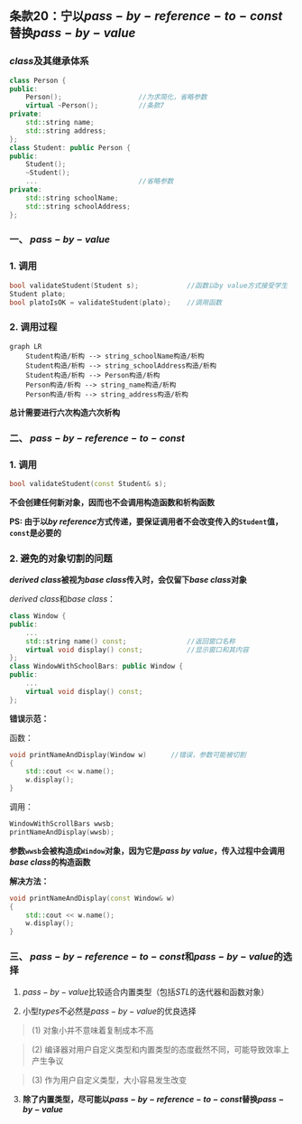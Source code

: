 ## 条款20：宁以$pass-by-reference-to-const$替换$pass-by-value$

### $class$及其继承体系

```C++
class Person {
public:
    Person();					//为求简化，省略参数
    virtual ~Person();			//条款7
private:
    std::string name;
    std::string address;
};
class Student: public Person {
public:
    Student();
    ~Student();
    ...							//省略参数
private:
    std::string schoolName;
    std::string schoolAddress;
};
```

### 一、 $pass-by-value$

### 1. 调用

```C++
bool validateStudent(Student s);			//函数以by value方式接受学生
Student plato;
bool platoIsOK = validateStudent(plato);	//调用函数
```



### 2. 调用过程

```mermaid
graph LR
	Student构造/析构 --> string_schoolName构造/析构
	Student构造/析构 --> string_schoolAddress构造/析构
	Student构造/析构 --> Person构造/析构
	Person构造/析构 --> string_name构造/析构
	Person构造/析构 --> string_address构造/析构
```

**总计需要进行六次构造六次析构**



### 二、 $pass-by-reference-to-const$

### 1. 调用

```C++
bool validateStudent(const Student& s);
```

**不会创建任何新对象，因而也不会调用构造函数和析构函数**

**PS: 由于以$by\ reference$方式传递，要保证调用者不会改变传入的`Student`值，`const`是必要的**



### 2. 避免的对象切割的问题

**$derived\ class$被视为$base\ class$传入时，会仅留下$base\ class$对象**

$derived\ class$和$base\ class$：

```C++
class Window {
public:
    ...
    std::string name() const;				//返回窗口名称
    virtual void display() const;			//显示窗口和其内容
};
class WindowWithSchoolBars: public Window {
public:
    ...
    virtual void display() const;
};
```

**错误示范：**

函数：

```C++
void printNameAndDisplay(Window w)		//错误，参数可能被切割
{
    std::cout << w.name();
    w.display();
}
```

调用：

```C++
WindowWithScrollBars wwsb;
printNameAndDisplay(wwsb);
```

**参数`wwsb`会被构造成`Window`对象，因为它是$pass\ by\ value$，传入过程中会调用$base\ class$的构造函数**



**解决方法：**

```C++
void printNameAndDisplay(const Window& w)
{
    std::cout << w.name();
    w.display();
}
```



### 三、 $pass-by-reference-to-const$和$pass-by-value$的选择

1. $pass-by-value$比较适合内置类型（包括$STL$的迭代器和函数对象）

2. 小型$types$不必然是$pass-by-value$的优良选择

> (1) 对象小并不意味着复制成本不高

> (2) 编译器对用户自定义类型和内置类型的态度截然不同，可能导致效率上产生争议

> (3) 作为用户自定义类型，大小容易发生改变

3. **除了内置类型，尽可能以$pass-by-reference-to-const$替换$pass-by-value$**